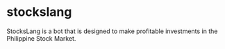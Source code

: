 # stockslang
StocksLang is a bot that is designed to make profitable investments in the Philippine Stock Market.
